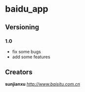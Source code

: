 # baidu_app
## Versioning
### 1.0
* fix some bugs
* add some features
## Creators
**sunjianxu**
*http://www.baisitu.com.cn*